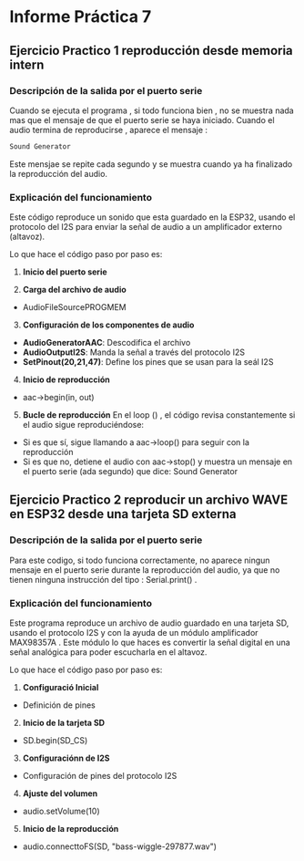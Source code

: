 ﻿# Informe Práctica 7
## Ejercicio Practico 1 reproducción desde memoria intern

###  Descripción de la salida por el puerto serie
Cuando se ejecuta el programa , si todo funciona bien , no se muestra nada mas que el mensaje de que el puerto serie se haya iniciado. Cuando el audio termina de reproducirse , aparece el mensaje :
 ```cpp
Sound Generator
```
 Este mensjae se repite cada segundo y se muestra cuando ya ha finalizado la reproducción del audio.


###  Explicación del funcionamiento
Este código reproduce un sonido que esta guardado en la ESP32, usando el protocolo del I2S para enviar la señal de audio a un amplificador externo (altavoz).

Lo que hace el código paso por paso es:
1. **Inicio del puerto serie**

2. **Carga del archivo de audio**
- AudioFileSourcePROGMEM
3. **Configuración de los componentes de audio**
- **AudioGeneratorAAC**: Descodifica el archivo 
- **AudioOutputI2S**: Manda la señal a través del protocolo I2S
- **SetPinout(20,21,47)**: Define los pines que se usan para la seál I2S 
4. **Inicio de reproducción**
- aac->begin(in, out)
5. **Bucle de reproducción**
En el loop () , el código revisa constantemente si el audio sigue reproduciéndose:
- Si es que sí, sigue llamando a aac->loop() para seguir con la reproducción
- Si es que no, detiene el audio con aac->stop() y muestra un mensaje en el puerto serie (ada segundo) que dice: Sound Generator
## Ejercicio Practico 2 reproducir un archivo WAVE en ESP32 desde una tarjeta SD externa
###  Descripción de la salida por el puerto serie
Para este codigo, si todo funciona correctamente, no aparece ningun mensaje en el puerto serie durante la reproducción del audio, ya que no tienen ninguna instrucción del tipo : Serial.print() . 

###  Explicación del funcionamiento
Este programa reproduce un archivo de audio guardado en una tarjeta SD, usando el protocolo I2S y con la ayuda de un módulo amplificador MAX98357A . Este módulo lo que haces es convertir la señal digital en una señal analógica para poder escucharla en el altavoz.

Lo que hace el código paso por paso es:
1. **Configuració Inicial**
- Definición de pines
2. **Inicio de la tarjeta SD**
-  SD.begin(SD_CS)
3.  **Configuraciónn de I2S**
- Configuración de pines del protocolo I2S
4. **Ajuste del volumen**
- audio.setVolume(10)
5. **Inicio de la reproducción**
- audio.connecttoFS(SD, "bass-wiggle-297877.wav")

